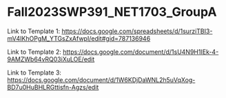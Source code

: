 # Fall2023SWP391_NET1703_GroupA
Link to Template 1: https://docs.google.com/spreadsheets/d/1surziTBI3-mV4IKhOPgM_YTGsZxAfwpI/edit#gid=787136946

Link to Template 2: https://docs.google.com/document/d/1sU4N9H1IEk-4-9AMZWb64vRQ03iXuLOE/edit 

Link to Template 3: https://docs.google.com/document/d/1W6KDjDaWNL2h5uVqXog-BD7u0HuBHLRGttisfn-Agzs/edit
